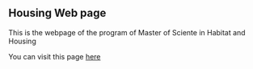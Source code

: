 ## Housing Web page

This is the webpage of the program of Master of Sciente in Habitat and Housing
<p> You can visit this page <a href="https://luisram87.github.io/housing/">here</a> </p>
